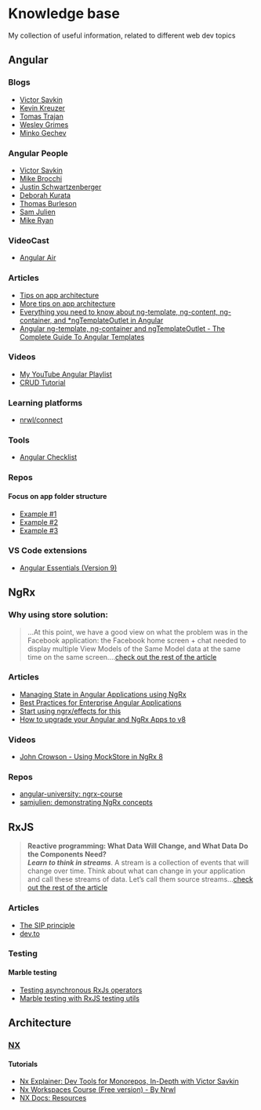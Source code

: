 # Knowledge base
My collection of useful information, related to different web dev topics

## Angular 

### Blogs
- [Victor Savkin](https://blog.nrwl.io/@vsavkin)
- [Kevin Kreuzer](https://kreuzercode.com/)
- [Tomas Trajan](https://medium.com/@tomastrajan)
- [Wesley Grimes](https://wesleygrimes.com/)
- [Minko Gechev](https://blog.mgechev.com/)

### Angular People

- [Victor Savkin](https://vsavkin.com/)
- [Mike Brocchi](https://twitter.com/brocco)
- [Justin Schwartzenberger](https://twitter.com/schwarty)
- [Deborah Kurata](https://twitter.com/DeborahKurata)
- [Thomas Burleson](https://twitter.com/thomasburleson)
- [Sam Julien](https://twitter.com/samjulien)
- [Mike Ryan](https://twitter.com/MikeRyanDev)

### VideoCast
- [Angular Air](https://angularair.com/)

### Articles

- [Tips on app architecture](https://medium.com/@tomastrajan/how-to-build-epic-angular-app-with-clean-architecture-91640ed1656)
- [More tips on app architecture](https://medium.com/@tomastrajan/6-best-practices-pro-tips-for-angular-cli-better-developer-experience-7b328bc9db81)
- [Everything you need to know about ng-template, ng-content, ng-container, and *ngTemplateOutlet in Angular](https://www.freecodecamp.org/news/everything-you-need-to-know-about-ng-template-ng-content-ng-container-and-ngtemplateoutlet-4b7b51223691/)
- [Angular ng-template, ng-container and ngTemplateOutlet - The Complete Guide To Angular Templates](https://blog.angular-university.io/angular-ng-template-ng-container-ngtemplateoutlet/)

### Videos
- [My YouTube Angular Playlist](https://www.youtube.com/playlist?list=PLgxIWyhARVtnq3pQHJ8SuIhblZ4EAG6D-)
- [CRUD Tutorial](https://www.youtube.com/watch?v=JYPyy-hvjYc&list=PL6n9fhu94yhXwcl3a6rIfAI7QmGYIkfK5&index=2&t=0s)

### Learning platforms

- [nrwl/connect](https://connect.nrwl.io/)

### Tools

- [Angular Checklist](https://angular-checklist.io/default/checklist/architecture)

### Repos

#### Focus on app folder structure

- [Example #1](https://github.com/gothinkster/angular-realworld-example-app)
- [Example #2](https://github.com/tomastrajan/angular-ngrx-material-starter)
- [Example #3](https://github.com/ngx-rocket/starter-kit)

### VS Code extensions

- [Angular Essentials (Version 9)](https://marketplace.visualstudio.com/items?itemName=johnpapa.angular-essentials&wt.mc_id=vscode_angular_snippets-github-jopapa)

## NgRx

### Why using store solution:

>...At this point, we have a good view on what the problem was in the Facebook application: the Facebook home screen + chat needed to display multiple View Models of the Same Model data at the same time on the same screen....[check out the rest of the article](https://blog.angular-university.io/angular-ngrx-store-and-effects-crash-course/)


### Articles

- [Managing State in Angular Applications using NgRx](https://blog.nrwl.io/using-ngrx-4-to-manage-state-in-angular-applications-64e7a1f84b7b)
- [Best Practices for Enterprise Angular Applications](https://itnext.io/ngrx-best-practices-for-enterprise-angular-applications-6f00bcdf36d7)
- [Start using ngrx/effects for this](https://indepth.dev/start-using-ngrx-effects-for-this/)
- [How to upgrade your Angular and NgRx Apps to v8](https://ultimatecourses.com/blog/how-to-upgrade-your-angular-and-ngrx-apps-to-v8)

### Videos

- [John Crowson - Using MockStore in NgRx 8](https://www.youtube.com/watch?v=Jh3uEy6dcVo&list=PLgxIWyhARVtlXIzbCYhYK5xsPPO6A6tL8&index=10&t=0s)

### Repos

- [angular-university: ngrx-course](https://github.com/angular-university/ngrx-course)
- [samjulien: demonstrating NgRx concepts](https://github.com/samjulien/nostalgia-mart)

## RxJS

> **Reactive programming: What Data Will Change, and What Data Do the Components Need?**  
_**Learn to think in streams**_. A stream is a collection of events that will change over time. Think about what can change in your application and call these streams of data. Let’s call them source streams...[check out the rest of the article](https://blog.strongbrew.io/thinking-reactively-in-angular-and-rxjs/)

### Articles

- [The SIP principle](https://blog.strongbrew.io/the-sip-principle/)
- [dev.to](https://dev.to/rxjs)

### Testing

#### Marble testing

- [Testing asynchronous RxJs operators](https://medium.com/angular-in-depth/testing-asynchronous-rxjs-operators-5495784f249e)
- [Marble testing with RxJS testing utils](https://medium.com/@kevinkreuzer/marble-testing-with-rxjs-testing-utils-3ae36ac3346a)

## Architecture

### [NX](https://nx.dev/angular)

#### Tutorials

- [Nx Explainer: Dev Tools for Monorepos, In-Depth with Victor Savkin](https://www.youtube.com/watch?v=h5FIGDn5YM0&t=23s&ab_channel=Nrwl-NarwhalTechnologiesInc.)
- [Nx Workspaces Course (Free version) - By Nrwl](https://www.youtube.com/watch?v=2mYLe9Kp9VM&list=PLakNactNC1dH38AfqmwabvOszDmKriGco&ab_channel=Nrwl-NarwhalTechnologiesInc.)
- [NX Docs: Resources](https://nx.dev/latest/angular/getting-started/resources)


